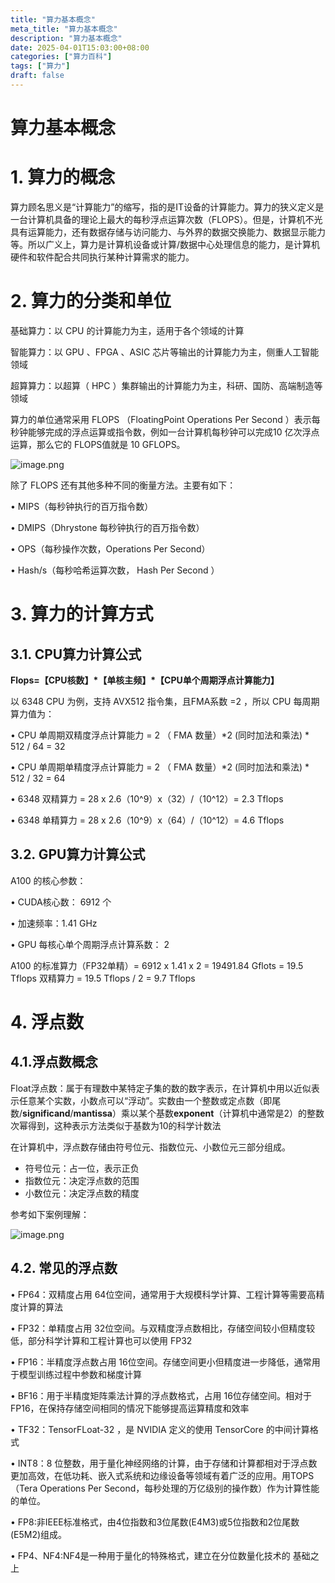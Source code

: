 ```yaml
---
title: "算力基本概念"
meta_title: "算力基本概念"
description: "算力基本概念"
date: 2025-04-01T15:03:00+08:00
categories: ["算力百科"]
tags: ["算力"]
draft: false
---
```


# 算力基本概念

# 1. 算力的概念

算力顾名思义是“计算能力”的缩写，指的是IT设备的计算能力。算力的狭义定义是一台计算机具备的理论上最大的每秒浮点运算次数（FLOPS）。但是，计算机不光具有运算能力，还有数据存储与访问能力、与外界的数据交换能力、数据显示能力等。所以广义上，算力是计算机设备或计算/数据中心处理信息的能力，是计算机硬件和软件配合共同执行某种计算需求的能力。

# 2. 算力的分类和单位

基础算力：以 CPU 的计算能力为主，适用于各个领域的计算

智能算力：以 GPU 、FPGA 、ASIC 芯片等输出的计算能力为主，侧重人工智能领域

超算算力：以超算（ HPC ）集群输出的计算能力为主，科研、国防、高端制造等领域

算力的单位通常采用 FLOPS （FloatingPoint Operations Per Second ）表示每秒钟能够完成的浮点运算或指令数，例如一台计算机每秒钟可以完成10 亿次浮点运算，那么它的 FLOPS值就是 10 GFLOPS。

![image.png](https://speckled-amber-aa6.notion.site/image/attachment%3A41f471c9-6ae9-4c08-ad19-bad7f5027dca%3Aimage.png?table=block&id=1c86a624-db43-80d1-9ee3-f60fcb773920&spaceId=bd920ac3-a269-416a-b879-0fea0c915514&width=1420&userId=&cache=v2)

除了 FLOPS 还有其他多种不同的衡量方法。主要有如下：

• MIPS（每秒钟执行的百万指令数）

• DMIPS（Dhrystone 每秒钟执行的百万指令数）

• OPS（每秒操作次数，Operations Per Second）

• Hash/s（每秒哈希运算次数， Hash Per Second ）

# 3. 算力的计算方式

## 3.1. CPU算力计算公式

**Flops=【CPU核数】\*【单核主频】\*【CPU单个周期浮点计算能力】**

以 6348 CPU 为例，支持 AVX512 指令集，且FMA系数 =2 ，所以 CPU 每周期算力值为：

• CPU 单周期双精度浮点计算能力 = 2 （ FMA 数量）*2 (同时加法和乘法) * 512 / 64 = 32

• CPU 单周期单精度浮点计算能力 = 2 （ FMA 数量）*2 (同时加法和乘法) * 512 / 32 = 64

• 6348 双精算力 = 28 x 2.6（10^9）x（32）/（10^12）= 2.3 Tflops

• 6348 单精算力 = 28 x 2.6（10^9）x（64）/（10^12）= 4.6 Tflops

## 3.2. GPU算力计算公式

A100 的核心参数：

• CUDA核心数： 6912 个

• 加速频率：1.41 GHz

• GPU 每核心单个周期浮点计算系数： 2

A100 的标准算力（FP32单精）= 6912 x 1.41 x 2 = 19491.84 Gflots = 19.5 Tflops 双精算力 = 19.5 Tflops / 2 = 9.7 Tflops

# 4. 浮点数

## 4.1.浮点数概念

Float浮点数：属于有理数中某特定子集的数的数字表示，在计算机中用以近似表示任意某个实数，小数点可以“浮动”。实数由一个整数或定点数（即尾数/**significand**/**mantissa**）乘以某个基数**exponent**（计算机中通常是2）的整数次幂得到，这种表示方法类似于基数为10的科学计数法

在计算机中，浮点数存储由符号位元、指数位元、小数位元三部分组成。

- 符号位元：占一位，表示正负
- 指数位元：决定浮点数的范围
- 小数位元：决定浮点数的精度

参考如下案例理解：

![image.png](https://speckled-amber-aa6.notion.site/image/attachment%3Afdde9811-73c8-4991-8f99-410e7b3e7046%3Aimage.png?table=block&id=1c86a624-db43-8077-b62d-e521ff26a0f9&spaceId=bd920ac3-a269-416a-b879-0fea0c915514&width=1420&userId=&cache=v2)

## 4.2. 常见的浮点数

• FP64：双精度占用 64位空间，通常用于大规模科学计算、工程计算等需要高精度计算的算法

• FP32：单精度占用 32位空间。与双精度浮点数相比，存储空间较小但精度较低，部分科学计算和工程计算也可以使用 FP32

• FP16：半精度浮点数占用 16位空间。存储空间更小但精度进一步降低，通常用于模型训练过程中参数和梯度计算

• BF16：用于半精度矩阵乘法计算的浮点数格式，占用 16位存储空间。相对于FP16，在保持存储空间相同的情况下能够提高运算精度和效率

• TF32：TensorFLoat-32 ，是 NVIDIA 定义的使用 TensorCore 的中间计算格式

• INT8：8 位整数，用于量化神经网络的计算，由于存储和计算都相对于浮点数更加高效，在低功耗、嵌入式系统和边缘设备等领域有着广泛的应用。用TOPS（Tera Operations Per Second，每秒处理的万亿级别的操作数）作为计算性能的单位。

• FP8:非IEEE标准格式，由4位指数和3位尾数(E4M3)或5位指数和2位尾数(E5M2)组成。

• FP4、NF4:NF4是一种用于量化的特殊格式，建立在分位数量化技术的 基础之上
